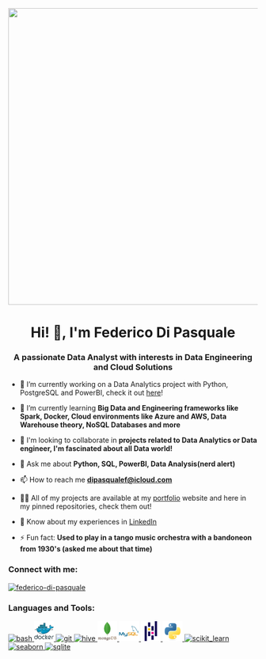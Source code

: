 
<img align="center" width="800" height="600" src="https://github.com/FedeDipa91/FedeDipa91/assets/81366296/304c3719-b7f7-4517-9168-8662999161b6">



<h1 align="center">Hi! 👋, I'm Federico Di Pasquale</h1>
<h3 align="center">A passionate Data Analyst with interests in Data Engineering and Cloud Solutions</h3>


- 🔭 I’m currently working on a Data Analytics project with Python, PostgreSQL and PowerBI, check it out [here](https://github.com/FedeDipa91/BikeSharing/blob/main/README.md)! 

- 🌱 I’m currently learning  **Big Data and Engineering frameworks like Spark, Docker, Cloud environments like Azure and AWS, Data Warehouse theory, NoSQL Databases and more**

- 👯 I'm looking to collaborate in **projects related to Data Analytics or Data engineer, I'm fascinated about all Data world!**

- 💬 Ask me about **Python, SQL, PowerBI, Data Analysis(nerd alert)**

- 📫 How to reach me **dipasqualef@icloud.com**

- 👨‍💻 All of my projects are available at my [portfolio](https) website and here in my pinned repositories, check them out!

- 📄 Know about my experiences in [LinkedIn](https://www.linkedin.com/in/federico-di-pasquale/)

- ⚡ Fun fact: **Used to play in a tango music orchestra with a bandoneon from 1930's (asked me about that time)**

<h3 align="left">Connect with me:</h3>
<p align="left">
<a href="https://www.linkedin.com/in/federico-di-pasquale/" target="blank"><img align="center" src="https://raw.githubusercontent.com/rahuldkjain/github-profile-readme-generator/master/src/images/icons/Social/linked-in-alt.svg" alt="federico-di-pasquale" height="30" width="40" /></a>
</p>

<h3 align="left">Languages and Tools:</h3>
<p align="left"> <a href="https://www.gnu.org/software/bash/" target="_blank" rel="noreferrer"> <img src="https://www.vectorlogo.zone/logos/gnu_bash/gnu_bash-icon.svg" alt="bash" width="40" height="40"/> </a> <a href="https://www.docker.com/" target="_blank" rel="noreferrer"> <img src="https://raw.githubusercontent.com/devicons/devicon/master/icons/docker/docker-original-wordmark.svg" alt="docker" width="40" height="40"/> </a> <a href="https://git-scm.com/" target="_blank" rel="noreferrer"> <img src="https://www.vectorlogo.zone/logos/git-scm/git-scm-icon.svg" alt="git" width="40" height="40"/> </a> <a href="https://hive.apache.org/" target="_blank" rel="noreferrer"> <img src="https://www.vectorlogo.zone/logos/apache_hive/apache_hive-icon.svg" alt="hive" width="40" height="40"/> </a> <a href="https://www.mongodb.com/" target="_blank" rel="noreferrer"> <img src="https://raw.githubusercontent.com/devicons/devicon/master/icons/mongodb/mongodb-original-wordmark.svg" alt="mongodb" width="40" height="40"/> </a> <a href="https://www.mysql.com/" target="_blank" rel="noreferrer"> <img src="https://raw.githubusercontent.com/devicons/devicon/master/icons/mysql/mysql-original-wordmark.svg" alt="mysql" width="40" height="40"/> </a> <a href="https://pandas.pydata.org/" target="_blank" rel="noreferrer"> <img src="https://raw.githubusercontent.com/devicons/devicon/2ae2a900d2f041da66e950e4d48052658d850630/icons/pandas/pandas-original.svg" alt="pandas" width="40" height="40"/> </a> <a href="https://www.python.org" target="_blank" rel="noreferrer"> <img src="https://raw.githubusercontent.com/devicons/devicon/master/icons/python/python-original.svg" alt="python" width="40" height="40"/> </a> <a href="https://scikit-learn.org/" target="_blank" rel="noreferrer"> <img src="https://upload.wikimedia.org/wikipedia/commons/0/05/Scikit_learn_logo_small.svg" alt="scikit_learn" width="40" height="40"/> </a> <a href="https://seaborn.pydata.org/" target="_blank" rel="noreferrer"> <img src="https://seaborn.pydata.org/_images/logo-mark-lightbg.svg" alt="seaborn" width="40" height="40"/> </a> <a href="https://www.sqlite.org/" target="_blank" rel="noreferrer"> <img src="https://www.vectorlogo.zone/logos/sqlite/sqlite-icon.svg" alt="sqlite" width="40" height="40"/> </a> </p>
